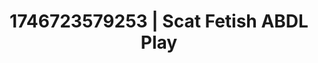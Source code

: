 ---
categories:
- Teasing look
- AI-generated
- Sensory play
- Cosplay
- Consent-based play
- Slow undress
- ASMR
- Erotic close-up
image: /assets/images/1746723579253.jpg
layout: post
seo:
  description: Featured content with high-quality Scat Fetish, ABDL Play. HD images
    available.
  keywords: Scat Fetish, ABDL Play
  og_image: /assets/images/1746723579253.jpg
  schema_type: VisualArtwork
tags:
- ABDL Play
- '#1746723579253'
- Scat Fetish
title: 1746723579253 | Scat Fetish ABDL Play
---